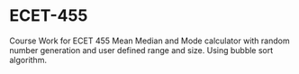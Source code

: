 # ECET-455
Course Work for ECET 455 
Mean Median and Mode calculator with random number generation and user defined range and size. Using bubble sort algorithm. 
